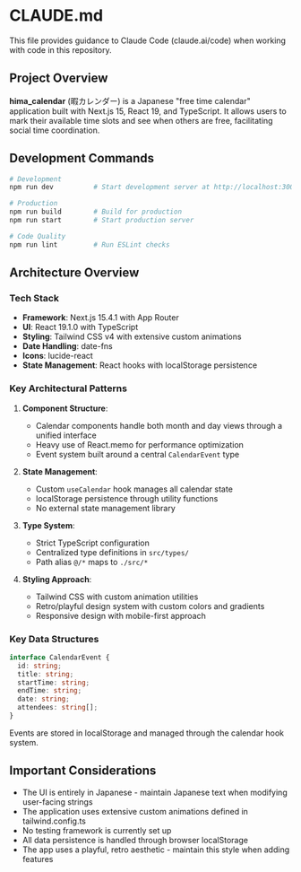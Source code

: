 # CLAUDE.md

This file provides guidance to Claude Code (claude.ai/code) when working with code in this repository.

## Project Overview

**hima_calendar** (暇カレンダー) is a Japanese "free time calendar" application built with Next.js 15, React 19, and TypeScript. It allows users to mark their available time slots and see when others are free, facilitating social time coordination.

## Development Commands

```bash
# Development
npm run dev          # Start development server at http://localhost:3000

# Production
npm run build        # Build for production
npm run start        # Start production server

# Code Quality
npm run lint         # Run ESLint checks
```

## Architecture Overview

### Tech Stack
- **Framework**: Next.js 15.4.1 with App Router
- **UI**: React 19.1.0 with TypeScript
- **Styling**: Tailwind CSS v4 with extensive custom animations
- **Date Handling**: date-fns
- **Icons**: lucide-react
- **State Management**: React hooks with localStorage persistence

### Key Architectural Patterns

1. **Component Structure**: 
   - Calendar components handle both month and day views through a unified interface
   - Heavy use of React.memo for performance optimization
   - Event system built around a central `CalendarEvent` type

2. **State Management**:
   - Custom `useCalendar` hook manages all calendar state
   - localStorage persistence through utility functions
   - No external state management library

3. **Type System**:
   - Strict TypeScript configuration
   - Centralized type definitions in `src/types/`
   - Path alias `@/*` maps to `./src/*`

4. **Styling Approach**:
   - Tailwind CSS with custom animation utilities
   - Retro/playful design system with custom colors and gradients
   - Responsive design with mobile-first approach

### Key Data Structures

```typescript
interface CalendarEvent {
  id: string;
  title: string;
  startTime: string;
  endTime: string;
  date: string;
  attendees: string[];
}
```

Events are stored in localStorage and managed through the calendar hook system.

## Important Considerations

- The UI is entirely in Japanese - maintain Japanese text when modifying user-facing strings
- The application uses extensive custom animations defined in tailwind.config.ts
- No testing framework is currently set up
- All data persistence is handled through browser localStorage
- The app uses a playful, retro aesthetic - maintain this style when adding features